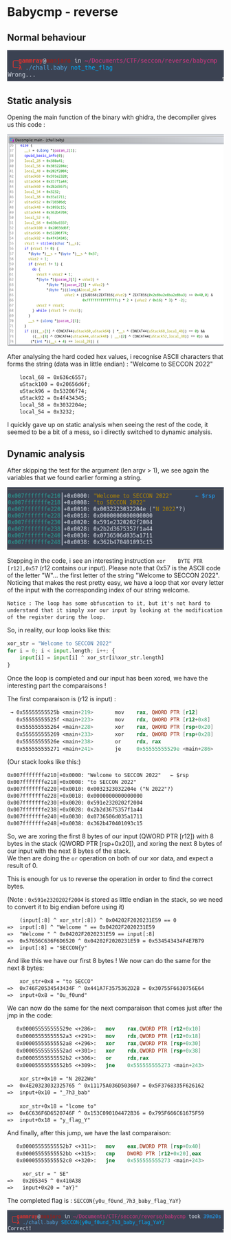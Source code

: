# Babycmp - reverse 

## Normal behaviour

![](./data/normal_behaviour.png)

## Static analysis

Opening the main function of the binary with ghidra, the decompiler gives us this code :  

![](./data/ghidra.png)

After analysing the hard coded hex values, i recognise ASCII characters that forms the string (data was in little endian) : "Welcome to SECCON 2022"
```
    local_68 = 0x636c6557;
    uStack100 = 0x20656d6f;
    uStack96 = 0x53206f74;
    uStack92 = 0x4f434345;
    local_58 = 0x3032204e;
    local_54 = 0x3232;
```

I quickly gave up on static analysis when seeing the rest of the code, it seemed to be a bit of a mess, so i directly switched to dynamic analysis.

## Dynamic analysis

After skipping the test for the argument (len argv > 1), we see again the variables that we found earlier forming a string.

![](./data/xor_str.png)

Stepping in the code, i see an interesting instruction ``xor    BYTE PTR [r12],0x57`` (r12 contains our input). Please note that 0x57 is the ASCII code of the letter "W"... the first letter of the string "Welcome to SECCON 2022". Noticing that makes the rest pretty easy, we have a loop that xor every letter of the input with the corresponding index of our string welcome.

```
Notice : The loop has some obfuscation to it, but it's not hard to understand that it simply xor our input by looking at the modification of the register during the loop.
```

So, in reality, our loop looks like this:

```py
xor_str = "Welcome to SECCON 2022"
for i = 0; i < input.length; i++; {
	input[i] = input[i] ^ xor_str[i%xor_str.length]
}
```

Once the loop is completed and our input has been xored, we have the interesting part the comparaisons !

The first comparaison is (r12 is input) :

```nasm
 → 0x55555555525b <main+219>       mov    rax, QWORD PTR [r12]
   0x55555555525f <main+223>       mov    rdx, QWORD PTR [r12+0x8]
   0x555555555264 <main+228>       xor    rax, QWORD PTR [rsp+0x20]
   0x555555555269 <main+233>       xor    rdx, QWORD PTR [rsp+0x28]
   0x55555555526e <main+238>       or     rdx, rax
   0x555555555271 <main+241>       je     0x55555555529e <main+286>
```

(Our stack looks like this:)
```
0x007fffffffe210│+0x0000: "Welcome to SECCON 2022"	 ← $rsp
0x007fffffffe218│+0x0008: "to SECCON 2022"
0x007fffffffe220│+0x0010: 0x0032323032204e ("N 2022"?)
0x007fffffffe228│+0x0018: 0x0000000000000000
0x007fffffffe230│+0x0020: 0x591e2320202f2004
0x007fffffffe238│+0x0028: 0x2b2d3675357f1a44
0x007fffffffe240│+0x0030: 0x0736506d035a1711
0x007fffffffe248│+0x0038: 0x362b470401093c15
```

So, we are xoring the first 8 bytes of our input (QWORD PTR [r12]) with 8 bytes in the stack (QWORD PTR [rsp+0x20]), and xoring the next 8 bytes of our input with the next 8 bytes of the stack.  
We then are doing the ``or`` operation on both of our xor data, and expect a result of 0.  

This is enough for us to reverse the operation in order to find the correct bytes.

(Note : `0x591e2320202f2004` is stored as little endian in the stack, so we need to convert it to big endian before using it)
```
    (input[:8] ^ xor_str[:8]) ^ 0x04202F2020231E59 == 0
=>  input[:8] ^ "Welcome " == 0x04202F2020231E59
=>  "Welcome " ^ 0x04202F2020231E59 == input[:8]
=>  0x57656C636F6D6520 ^ 0x04202F2020231E59 = 0x534543434F4E7B79
=>  input[:8] = "SECCON{y"
```

And like this we have our first 8 bytes ! We now can do the same for the next 8 bytes:

```
    xor_str+0x8 = "to SECCO"
=>  0x746F20534543434F ^ 0x441A7F3575362D2B = 0x30755F6630756E64
=>  input+0x8 = "0u_f0und"
```

We can now do the same for the next comparaison that comes just after the jmp in the code:

```nasm
   0x000055555555529e <+286>:	mov    rax,QWORD PTR [r12+0x10]
   0x00005555555552a3 <+291>:	mov    rdx,QWORD PTR [r12+0x18]
   0x00005555555552a8 <+296>:	xor    rax,QWORD PTR [rsp+0x30]
   0x00005555555552ad <+301>:	xor    rdx,QWORD PTR [rsp+0x38]
   0x00005555555552b2 <+306>:	or     rdx,rax
   0x00005555555552b5 <+309>:	jne    0x555555555273 <main+243>
```

```
    xor_str+0x10 = "N 2022We"
=>  0x4E20323032325765 ^ 0x11175A036D503607 = 0x5F3768335F626162
=>  input+0x10 = "_7h3_bab"

    xor_str+0x18 = "lcome to"
=>  0x6C636F6D6520746F ^ 0x153C090104472B36 = 0x795F666C61675F59
=>  input+0x18 = "y_flag_Y"
```

And finally, after this jump, we have the last comparaison:

```nasm
   0x00005555555552b7 <+311>:	mov    eax,DWORD PTR [rsp+0x40]
   0x00005555555552bb <+315>:	cmp    DWORD PTR [r12+0x20],eax
   0x00005555555552c0 <+320>:	jne    0x555555555273 <main+243>
```

```
     xor_str = " SE"
=>   0x205345 ^ 0x410A38
=>   input+0x20 = "aY}"
```

The completed flag is : `SECCON{y0u_f0und_7h3_baby_flag_YaY}`

![](./data/flag.png)
